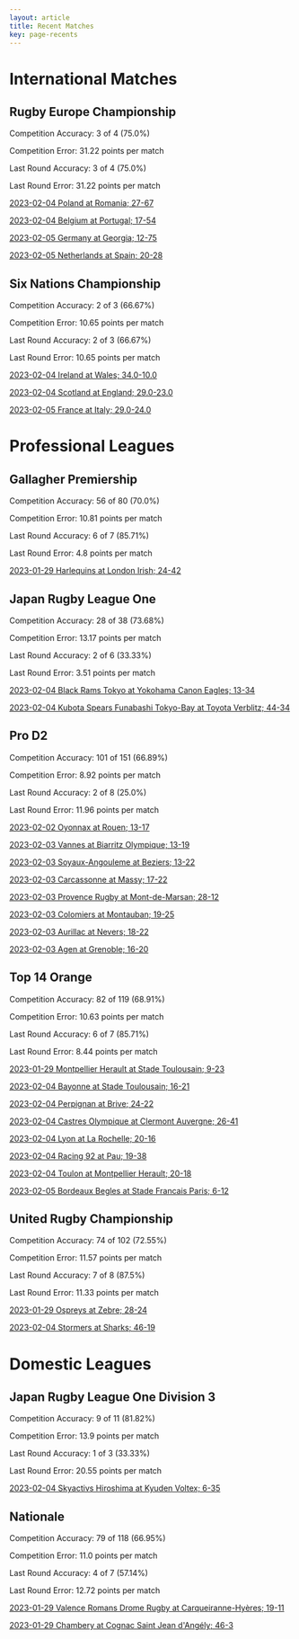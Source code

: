 ```yaml
---  
layout: article  
title: Recent Matches  
key: page-recents  
---
```

# International Matches

## Rugby Europe Championship


Competition Accuracy: 3 of 4 (75.0%)

Competition Error: 31.22 points per match

Last Round Accuracy: 3 of 4 (75.0%)

Last Round Error: 31.22 points per match

[2023-02-04 Poland at Romania; 27-67](reviews//2023-02-04-Romania-Poland)

[2023-02-04 Belgium at Portugal; 17-54](reviews//2023-02-04-Portugal-Belgium)

[2023-02-05 Germany at Georgia; 12-75](reviews//2023-02-05-Georgia-Germany)

[2023-02-05 Netherlands at Spain; 20-28](reviews//2023-02-05-Spain-Netherlands)
## Six Nations Championship


Competition Accuracy: 2 of 3 (66.67%)

Competition Error: 10.65 points per match

Last Round Accuracy: 2 of 3 (66.67%)

Last Round Error: 10.65 points per match

[2023-02-04 Ireland at Wales; 34.0-10.0](reviews//2023-02-04-Wales-Ireland)

[2023-02-04 Scotland at England; 29.0-23.0](reviews//2023-02-04-England-Scotland)

[2023-02-05 France at Italy; 29.0-24.0](reviews//2023-02-05-Italy-France)
# Professional Leagues

## Gallagher Premiership


Competition Accuracy: 56 of 80 (70.0%)

Competition Error: 10.81 points per match

Last Round Accuracy: 6 of 7 (85.71%)

Last Round Error: 4.8 points per match

[2023-01-29 Harlequins at London Irish; 24-42](reviews//2023-01-29-LondonIrish-Harlequins)
## Japan Rugby League One


Competition Accuracy: 28 of 38 (73.68%)

Competition Error: 13.17 points per match

Last Round Accuracy: 2 of 6 (33.33%)

Last Round Error: 3.51 points per match

[2023-02-04 Black Rams Tokyo at Yokohama Canon Eagles; 13-34](reviews//2023-02-04-YokohamaCanonEagles-BlackRamsTokyo)

[2023-02-04 Kubota Spears Funabashi Tokyo-Bay at Toyota Verblitz; 44-34](reviews//2023-02-04-ToyotaVerblitz-KubotaSpearsFunabashiTokyo-Bay)
## Pro D2


Competition Accuracy: 101 of 151 (66.89%)

Competition Error: 8.92 points per match

Last Round Accuracy: 2 of 8 (25.0%)

Last Round Error: 11.96 points per match

[2023-02-02 Oyonnax at Rouen; 13-17](reviews//2023-02-02-Rouen-Oyonnax)

[2023-02-03 Vannes at Biarritz Olympique; 13-19](reviews//2023-02-03-BiarritzOlympique-Vannes)

[2023-02-03 Soyaux-Angouleme at Beziers; 13-22](reviews//2023-02-03-Beziers-Soyaux-Angouleme)

[2023-02-03 Carcassonne at Massy; 17-22](reviews//2023-02-03-Massy-Carcassonne)

[2023-02-03 Provence Rugby at Mont-de-Marsan; 28-12](reviews//2023-02-03-Mont-de-Marsan-ProvenceRugby)

[2023-02-03 Colomiers at Montauban; 19-25](reviews//2023-02-03-Montauban-Colomiers)

[2023-02-03 Aurillac at Nevers; 18-22](reviews//2023-02-03-Nevers-Aurillac)

[2023-02-03 Agen at Grenoble; 16-20](reviews//2023-02-03-Grenoble-Agen)
## Top 14 Orange


Competition Accuracy: 82 of 119 (68.91%)

Competition Error: 10.63 points per match

Last Round Accuracy: 6 of 7 (85.71%)

Last Round Error: 8.44 points per match

[2023-01-29 Montpellier Herault at Stade Toulousain; 9-23](reviews//2023-01-29-StadeToulousain-MontpellierHerault)

[2023-02-04 Bayonne at Stade Toulousain; 16-21](reviews//2023-02-04-StadeToulousain-Bayonne)

[2023-02-04 Perpignan at Brive; 24-22](reviews//2023-02-04-Brive-Perpignan)

[2023-02-04 Castres Olympique at Clermont Auvergne; 26-41](reviews//2023-02-04-ClermontAuvergne-CastresOlympique)

[2023-02-04 Lyon at La Rochelle; 20-16](reviews//2023-02-04-LaRochelle-Lyon)

[2023-02-04 Racing 92 at Pau; 19-38](reviews//2023-02-04-Pau-Racing92)

[2023-02-04 Toulon at Montpellier Herault; 20-18](reviews//2023-02-04-MontpellierHerault-Toulon)

[2023-02-05 Bordeaux Begles at Stade Francais Paris; 6-12](reviews//2023-02-05-StadeFrancaisParis-BordeauxBegles)
## United Rugby Championship


Competition Accuracy: 74 of 102 (72.55%)

Competition Error: 11.57 points per match

Last Round Accuracy: 7 of 8 (87.5%)

Last Round Error: 11.33 points per match

[2023-01-29 Ospreys at Zebre; 28-24](reviews//2023-01-29-Zebre-Ospreys)

[2023-02-04 Stormers at Sharks; 46-19](reviews//2023-02-04-Sharks-Stormers)
# Domestic Leagues

## Japan Rugby League One Division 3


Competition Accuracy: 9 of 11 (81.82%)

Competition Error: 13.9 points per match

Last Round Accuracy: 1 of 3 (33.33%)

Last Round Error: 20.55 points per match

[2023-02-04 Skyactivs Hiroshima at Kyuden Voltex; 6-35](reviews//2023-02-04-KyudenVoltex-SkyactivsHiroshima)
## Nationale


Competition Accuracy: 79 of 118 (66.95%)

Competition Error: 11.0 points per match

Last Round Accuracy: 4 of 7 (57.14%)

Last Round Error: 12.72 points per match

[2023-01-29 Valence Romans Drome Rugby at Carqueiranne-Hyères; 19-11](reviews//2023-01-29-Carqueiranne-Hyères-ValenceRomansDromeRugby)

[2023-01-29 Chambery at Cognac Saint Jean d'Angély; 46-3](reviews//2023-01-29-CognacSaintJeand'Angély-Chambery)
